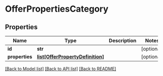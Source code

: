# OfferPropertiesCategory

## Properties
Name | Type | Description | Notes
------------ | ------------- | ------------- | -------------
**id** | **str** |  | [optional] 
**properties** | [**list[OfferPropertyDefinition]**](OfferPropertyDefinition.md) |  | [optional] 

[[Back to Model list]](../README.md#documentation-for-models) [[Back to API list]](../README.md#documentation-for-api-endpoints) [[Back to README]](../README.md)


